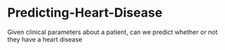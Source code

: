 # Predicting-Heart-Disease
Given clinical parameters about a patient, can we predict whether or not they have a heart disease
